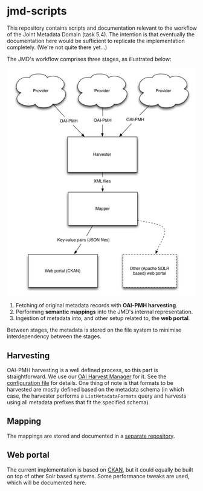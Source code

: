 jmd-scripts
===========

This repository contains scripts and documentation relevant to the
workflow of the Joint Metadata Domain (task 5.4). The intention is
that eventually the documentation here would be sufficient to
replicate the implementation completely. (We're not quite there
yet...)

The JMD's workflow comprises three stages, as illustrated below:

![workflow illustration](https://raw.githubusercontent.com/DASISH/jmd-scripts/master/workflow.png "JMD Workflow")

1. Fetching of original metadata records with **OAI-PMH harvesting**.
2. Performing **semantic mappings** into the JMD's internal
representation.
3. Ingestion of metadata into, and other setup related to, the **web
portal**.

Between stages, the metadata is stored on the file system to minimise
interdependency between the stages.


## Harvesting

OAI-PMH harvesting is a well defined process, so this part is
straightforward. We use our [OAI Harvest
Manager](https://github.com/TheLanguageArchive/oai-harvest-manager)
for it. See the [configuration file](harvester-config.xml) for
details. One thing of note is that formats to be harvested are mostly
defined based on the metadata schema (in which case, the harvester
performs a ````ListMetadataFormats```` query and harvests using all
metadata prefixes that fit the specified schema).

## Mapping

The mappings are stored and documented in a [separate
repository](https://github.com/DASISH/md-mapping).

## Web portal

The current implementation is based on [CKAN](http://ckan.org/), but
it could equally be built on top of other Solr based systems. Some
performance tweaks are used, which will be documented here.
